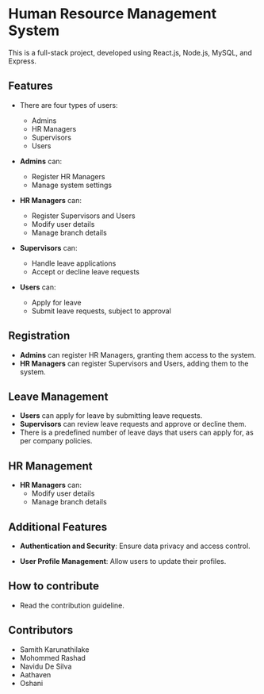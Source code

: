 # Human Resource Management System

This is a full-stack project, developed using React.js, Node.js, MySQL, and Express.

## Features

- There are four types of users:
  - Admins
  - HR Managers
  - Supervisors
  - Users

- **Admins** can:
  - Register HR Managers
  - Manage system settings

- **HR Managers** can:
  - Register Supervisors and Users
  - Modify user details
  - Manage branch details

- **Supervisors** can:
  - Handle leave applications
  - Accept or decline leave requests

- **Users** can:
  - Apply for leave
  - Submit leave requests, subject to approval

## Registration

- **Admins** can register HR Managers, granting them access to the system.
- **HR Managers** can register Supervisors and Users, adding them to the system.

## Leave Management

- **Users** can apply for leave by submitting leave requests.
- **Supervisors** can review leave requests and approve or decline them.
- There is a predefined number of leave days that users can apply for, as per company policies.

## HR Management

- **HR Managers** can:
  - Modify user details
  - Manage branch details

## Additional Features

- **Authentication and Security**: Ensure data privacy and access control.
  
- **User Profile Management**: Allow users to update their profiles.

## How to contribute
- Read the contribution guideline.

## Contributors
- Samith Karunathilake
- Mohommed Rashad
- Navidu De Silva
- Aathaven
- Oshani

